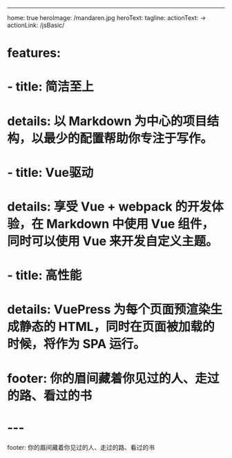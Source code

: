 ---
home: true
heroImage: /mandaren.jpg
heroText: 
tagline: 
actionText:  →
actionLink: /jsBasic/
# features:
# - title: 简洁至上
#   details: 以 Markdown 为中心的项目结构，以最少的配置帮助你专注于写作。
# - title: Vue驱动
#   details: 享受 Vue + webpack 的开发体验，在 Markdown 中使用 Vue 组件，同时可以使用 Vue 来开发自定义主题。
# - title: 高性能
#   details: VuePress 为每个页面预渲染生成静态的 HTML，同时在页面被加载的时候，将作为 SPA 运行。
# footer: 你的眉间藏着你见过的人、走过的路、看过的书
# ---
footer: 你的眉间藏着你见过的人、走过的路、看过的书